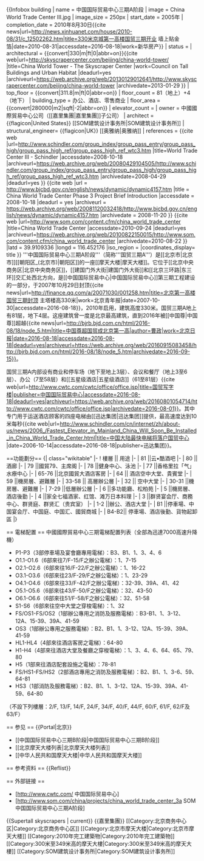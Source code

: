 {{Infobox building
| name               = 中国国际贸易中心三期A阶段
| image              = China World Trade Center III.jpg
| image_size         = 250px
| start_date         = 2005年
| completion_date    = 2010年8月30日<ref>{{cite news|url=http://news.xinhuanet.com/house/2010-08/31/c_12502262.htm|title=330米京城第一高楼国贸三期开业 墙上贴金箔|date=2010-08-31|accessdate=2016-08-18|work=新华房产}}</ref>
| status             = 
| architectural      = {{convert|330|m|ft|0|abbr=on}}<ref name=skyscraperCenter>{{cite web|url=http://skyscrapercenter.com/beijing/china-world-tower/ |title=China World Tower - The Skyscraper Center |work=Council on Tall Buildings and Urban Habitat |deadurl=yes |archiveurl=https://web.archive.org/web/20130129012641/http://www.skyscrapercenter.com/beijing/china-world-tower |archivedate=2013-01-29 }}</ref>
| top_floor          = {{convert|311.8|m|ft|0|abbr=on}}<ref name=skyscraperCenter/>
| floor_count        = 81（地上）+4（地下）
| building_type      = 办公、酒店、零售商业
| floor_area         = {{convert|280000|m2|sqft|-2|abbr=on}}<ref name=skyscraperCenter/>
| elevator_count     = 
| owner              = 中國國際貿易中心公司（[[嘉里集團|嘉里集團]]子公司）
| architect          = {{flagicon|United States}}   [[SOM建筑设计事务所|SOM建筑设计事务所]]<ref name=skyscraperCenter/>
| structural_engineer= {{flagicon|UK}} [[奥雅纳|奥雅纳]]<ref name=skyscraperCenter/>
| references         = <ref name=skyscraperCenter/><ref name=schindler> {{cite web
 |url=http://www.schindler.com/group_index/group_pass_entry/group_pass_high/group_pass_high_ref/group_pass_high_ref_wtc3.htm 
 |title=World Trade Center III - Schindler 
 |accessdate=2008-10-18 
 |archiveurl=https://web.archive.org/web/20080429104505/http://www.schindler.com/group_index/group_pass_entry/group_pass_high/group_pass_high_ref/group_pass_high_ref_wtc3.htm 
 |archivedate=2008-04-29 
 |deadurl=yes 
}}</ref><ref name=beijingCBD> {{cite web
 |url         = http://www.bjcbd.gov.cn/english/news/dynamic/dynamic4157.htm
 |title       = China World Trade Center Phase 3 Project Brief Introduction
 |accessdate  = 2008-10-18
 |deadurl     = yes
 |archiveurl  = https://web.archive.org/web/20081120032418/http://www.bjcbd.gov.cn/english/news/dynamic/dynamic4157.htm
 |archivedate = 2008-11-20
}}</ref><ref name=som> {{cite web
 |url=http://www.som.com/content.cfm/china_world_trade_center 
 |title=China World Trade Center 
 |accessdate=2010-09-24 
 |deadurl=yes 
 |archiveurl=https://web.archive.org/web/20100822150015/http://www.som.com/content.cfm/china_world_trade_center 
 |archivedate=2010-08-22 
}}</ref>
|latd               = 39.9109336
|longd              = 116.452176
|iso_region         = 
|coordinates_display= title
}}
'''中国国际贸易中心三期A阶段'''（简称'''国贸三期A'''）是[[北京市|北京市]][[朝阳区_(北京市)|朝阳区]]的一座[[摩天大楼|摩天大楼]]。它位于[[北京中央商务区|北京中央商务区]]，[[建国门外大街|建国门外大街]]和[[北京三环路|东三环]]交汇处西北方向，是[[中国国际贸易中心|中国国际贸易中心]]第三期工程建设的一部分，于2007年10月29日封顶<ref>{{cite news|url=http://finance.qq.com/a/20071030/001258.htm|title=北京第一高楼国贸三期封顶 主塔楼高330米|work=北京青年报|date=2007-10-30|accessdate=2016-08-18}}</ref>，2010年启用，建筑高度330米。国贸三期A地上有81层，地下4层。这座建筑曾一度是北京最高建筑，直到2016年被[[中国尊|中国尊]]超越<ref>{{cite news|url=http://bjrb.bjd.com.cn/html/2016-08/18/node_5.htm|title=中国尊超国贸成北京第一高|author=曹政|work=北京日报|date=2016-08-18|accessdate=2016-08-18|deadurl=yes|archiveurl=https://web.archive.org/web/20160915083458/http://bjrb.bjd.com.cn/html/2016-08/18/node_5.htm|archivedate=2016-09-15}}</ref>。

国贸三期A内部设有商业和停车场（地下至地上3层）、会议和餐厅（地上3至6层）、办公（7至58层）和[[五星级酒店|五星级酒店]]（61至81层）<ref>{{cite web|url=http://www.cwtc.com/cwtc/office/office.jsp|title=国贸写字楼|publisher=中国国际贸易中心|accessdate=2016-08-18|deadurl=yes|archiveurl=https://web.archive.org/web/20160801054714/http://www.cwtc.com/cwtc/office/office.jsp|archivedate=2016-08-01}}</ref>。其中专门用于运送酒店顾客的四座电梯由[[迅达集团|迅达集团]]提供，最高速度达到10米每秒<ref>{{cite web|url=http://www.schindler.com/cn/internet/zh/about-us/news/2006_/Fastest_Elevator_in_Mainland_China_Will_Soon_Be_Installed_in_China_World_Trade_Center.html|title=中国大陆最快电梯将落户国贸中心
|date=2006-10-14|accessdate=2016-08-18|publisher=迅达集团}}</ref>。

==功能劃分==
{| class="wikitable"
|-
! 樓層 || 用途 
|-
| 81 ||云•酷酒吧 
|-
| 80 ||酒廊 
|-
| 79 ||國貿79、主席阁
|-
| 78 ||健身中心、泳池
|-
| 77 ||香格里拉「气」水療中心 
|-
| 65-76 ||北京國貿大酒店客房
|-
| 64 || 酒店空中大堂、貴賓堂
|-
| 59 ||機房層、避難層
|-
| 33-58 || 高層辦公層 
|-
| 32 || 空中大堂 
|-
| 30-31 ||機房層、避難層
|-
| 7-29 ||低層辦公層
|-
| 6 ||多功能廳、松柏苑
|-
| 5 ||機房層、酒店後勤
|-
| 4 ||家全七福酒家、红馆、滩万日本料理
|-
| 3 ||群贤宴会厅、商務中心、群贤庭、群贤汇（贵宾室）
|-
| 1-2 ||辦公、酒店大堂
|-
| B1 ||停車場、中国宴会厅、中国庭、中国汇、國貿商城
|-
| B4-B2|| 停車場、酒店後勤、貨物起卸區
|}

== 電梯配置 ==
中國國際貿易中心三期電梯配置列表（全部為迅達7000高速升降機）
* P1-P3（3部停車場及宴會廳專用電梯）：B3、B1、1、3、4、6
* O1.1-O1.6（6部來往7/F-15/F之辦公電梯）：1、7-15
* O2.1-O2.6（6部來往16/F-22/F之辦公電梯）：1、16-22
* O3.1-O3.6（6部來往23/F-29/F之辦公電梯）：1、23-29
* O4.1-O4.6（6部來往33/F-42/F之辦公電梯）：32-39、39A、41、42
* O5.1-O5.6（6部來往43/F-50/F之辦公電梯）：32、43-50
* O6.1-O6.6（6部來往51/F-58/F之辦公電梯）：32、51-58
* S1-S6（6部來往空中大堂之穿梭電梯）：1、32
* FS/OS1-FS/OS2（1部辦公專用之消防及服務電梯）：B3-B1、1、3-12、12A、15-39、39A、41-59
* OS3（1部辦公專用之服務電梯）：B2、B1、1、3-12、12A、15-39、39A、41-59
* HL1-HL4（4部來往酒店客房之電梯）：64-80
* H1-H4（4部來往酒店大堂及餐廳之穿梭電梯）：1、3、4、6、64、65、79、80
* H5（1部來往酒店配套設施之電梯）：78-81
* FS/HS1-FS/HS2（2部酒店專用之消防及服務電梯）：B2、B1、1、3-6、59、64-81
* HS3（1部消防及服務電梯）：B2、B1、1、3-12、12A、15-39、39A、41-59、64-80

（不設下列樓層：2/F, 13/F, 14/F, 24/F, 34/F, 40/F, 44/F, 60/F, 61/F, 62/F及63/F）

== 参见 ==
{{Portal|北京}}
* [[中国国际贸易中心三期B阶段|中国国际贸易中心三期B阶段]]
* [[北京摩天大楼列表|北京摩天大楼列表]]
* [[中华人民共和国摩天大楼|中华人民共和国摩天大楼]]

== 参考资料 ==
{{Reflist}}

== 外部链接 ==
* [http://www.cwtc.com/ 中国国际贸易中心]
* [http://www.som.com/china/projects/china_world_trade_center_3a SOM 中国国际贸易中心三期A阶段]

{{Supertall skyscrapers | current}}
{{嘉里集團}}
[[Category:北京商务中心区|Category:北京商务中心区]]
[[Category:北京市摩天大楼|Category:北京市摩天大楼]]
[[Category:2010年完工建築物|Category:2010年完工建築物]]
[[Category:300米至349米高的摩天大樓|Category:300米至349米高的摩天大樓]]
[[Category:SOM建筑设计事务所|Category:SOM建筑设计事务所]]